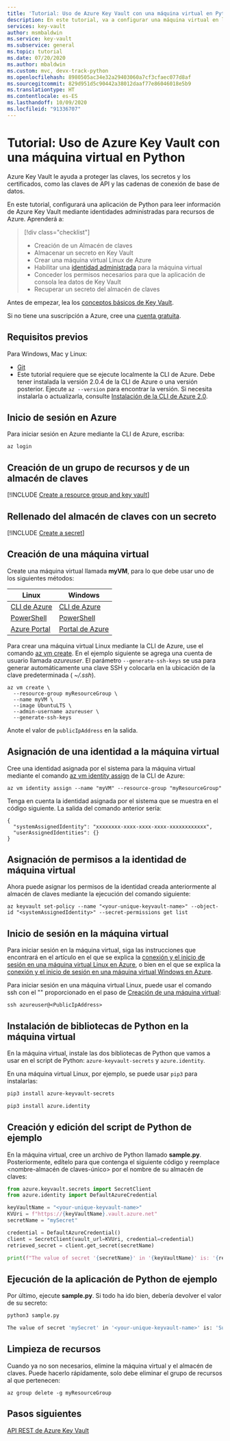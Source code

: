```yaml
---
title: 'Tutorial: Uso de Azure Key Vault con una máquina virtual en Python | Microsoft Docs'
description: En este tutorial, va a configurar una máquina virtual en la aplicación de Python para que lea un secreto de su almacén de claves.
services: key-vault
author: msmbaldwin
ms.service: key-vault
ms.subservice: general
ms.topic: tutorial
ms.date: 07/20/2020
ms.author: mbaldwin
ms.custom: mvc, devx-track-python
ms.openlocfilehash: 8980505ac34e32a29403060a7cf3cfaec077d8af
ms.sourcegitcommit: 829d951d5c90442a38012daaf77e86046018e5b9
ms.translationtype: HT
ms.contentlocale: es-ES
ms.lasthandoff: 10/09/2020
ms.locfileid: "91336707"
---
```

# <a name="tutorial-use-azure-key-vault-with-a-virtual-machine-in-python"></a>Tutorial: Uso de Azure Key Vault con una máquina virtual en Python

Azure Key Vault le ayuda a proteger las claves, los secretos y los certificados, como las claves de API y las cadenas de conexión de base de datos.

En este tutorial, configurará una aplicación de Python para leer información de Azure Key Vault mediante identidades administradas para recursos de Azure. Aprenderá a:

> [!div class="checklist"]
> * Creación de un Almacén de claves
> * Almacenar un secreto en Key Vault
> * Crear una máquina virtual Linux de Azure
> * Habilitar una [identidad administrada](../../active-directory/managed-identities-azure-resources/overview.md) para la máquina virtual
> * Conceder los permisos necesarios para que la aplicación de consola lea datos de Key Vault
> * Recuperar un secreto del almacén de claves

Antes de empezar, lea los [conceptos básicos de Key Vault](basic-concepts.md). 

Si no tiene una suscripción a Azure, cree una [cuenta gratuita](https://azure.microsoft.com/free/?WT.mc_id=A261C142F).

## <a name="prerequisites"></a>Requisitos previos

Para Windows, Mac y Linux:
  * [Git](https://git-scm.com/downloads)
  * Este tutorial requiere que se ejecute localmente la CLI de Azure. Debe tener instalada la versión 2.0.4 de la CLI de Azure o una versión posterior. Ejecute `az --version` para encontrar la versión. Si necesita instalarla o actualizarla, consulte [Instalación de la CLI de Azure 2.0](/cli/azure/install-azure-cli).

## <a name="log-in-to-azure"></a>Inicio de sesión en Azure

Para iniciar sesión en Azure mediante la CLI de Azure, escriba:

```azurecli
az login
```

## <a name="create-a-resource-group-and-key-vault"></a>Creación de un grupo de recursos y de un almacén de claves

[!INCLUDE [Create a resource group and key vault](../../../includes/key-vault-rg-kv-creation.md)]

## <a name="populate-your-key-vault-with-a-secret"></a>Rellenado del almacén de claves con un secreto

[!INCLUDE [Create a secret](../../../includes/key-vault-create-secret.md)]

## <a name="create-a-virtual-machine"></a>Creación de una máquina virtual

Create una máquina virtual llamada **myVM**, para lo que debe usar uno de los siguientes métodos:

| Linux | Windows |
|--|--|
| [CLI de Azure](../../virtual-machines/linux/quick-create-cli.md) | [CLI de Azure](../../virtual-machines/windows/quick-create-cli.md) |
| [PowerShell](../../virtual-machines/linux/quick-create-powershell.md) | [PowerShell](../../virtual-machines/windows/quick-create-powershell.md) |
| [Azure Portal](../../virtual-machines/linux/quick-create-portal.md) | [Portal de Azure](../../virtual-machines/windows/quick-create-portal.md) |

Para crear una máquina virtual Linux mediante la CLI de Azure, use el comando [az vm create](/cli/azure/vm).  En el ejemplo siguiente se agrega una cuenta de usuario llamada *azureuser*. El parámetro `--generate-ssh-keys` se usa para generar automáticamente una clave SSH y colocarla en la ubicación de la clave predeterminada ( *~/.ssh*). 

```azurecli-interactive
az vm create \
  --resource-group myResourceGroup \
  --name myVM \
  --image UbuntuLTS \
  --admin-username azureuser \
  --generate-ssh-keys
```

Anote el valor de `publicIpAddress` en la salida.

## <a name="assign-an-identity-to-the-vm"></a>Asignación de una identidad a la máquina virtual

Cree una identidad asignada por el sistema para la máquina virtual mediante el comando [az vm identity assign](/cli/azure/vm/identity?view=azure-cli-latest#az-vm-identity-assign) de la CLI de Azure:

```azurecli
az vm identity assign --name "myVM" --resource-group "myResourceGroup"
```

Tenga en cuenta la identidad asignada por el sistema que se muestra en el código siguiente. La salida del comando anterior sería: 

```output
{
  "systemAssignedIdentity": "xxxxxxxx-xxxx-xxxx-xxxx-xxxxxxxxxxxx",
  "userAssignedIdentities": {}
}
```

## <a name="assign-permissions-to-the-vm-identity"></a>Asignación de permisos a la identidad de máquina virtual

Ahora puede asignar los permisos de la identidad creada anteriormente al almacén de claves mediante la ejecución del comando siguiente:

```azurecli
az keyvault set-policy --name "<your-unique-keyvault-name>" --object-id "<systemAssignedIdentity>" --secret-permissions get list
```

## <a name="log-in-to-the-vm"></a>Inicio de sesión en la máquina virtual

Para iniciar sesión en la máquina virtual, siga las instrucciones que encontrará en el artículo en el que se explica la [conexión y el inicio de sesión en una máquina virtual Linux en Azure](../../virtual-machines/linux/login-using-aad.md), o bien en el que se explica la [conexión y el inicio de sesión en una máquina virtual Windows en Azure](../../virtual-machines/windows/connect-logon.md).


Para iniciar sesión en una máquina virtual Linux, puede usar el comando ssh con el "<publicIpAddress>" proporcionado en el paso de [Creación de una máquina virtual](#create-a-virtual-machine):

```terminal
ssh azureuser@<PublicIpAddress>
```

## <a name="install-python-libraries-on-the-vm"></a>Instalación de bibliotecas de Python en la máquina virtual

En la máquina virtual, instale las dos bibliotecas de Python que vamos a usar en el script de Python: `azure-keyvault-secrets` y `azure.identity`.  

En una máquina virtual Linux, por ejemplo, se puede usar `pip3` para instalarlas:

```bash
pip3 install azure-keyvault-secrets

pip3 install azure.identity
```

## <a name="create-and-edit-the-sample-python-script"></a>Creación y edición del script de Python de ejemplo

En la máquina virtual, cree un archivo de Python llamado **sample.py**. Posteriormente, edítelo para que contenga el siguiente código y reemplace <nombre-almacén de claves-único> por el nombre de su almacén de claves:

```python
from azure.keyvault.secrets import SecretClient
from azure.identity import DefaultAzureCredential

keyVaultName = "<your-unique-keyvault-name>"
KVUri = f"https://{keyVaultName}.vault.azure.net"
secretName = "mySecret"

credential = DefaultAzureCredential()
client = SecretClient(vault_url=KVUri, credential=credential)
retrieved_secret = client.get_secret(secretName)

print(f"The value of secret '{secretName}' in '{keyVaultName}' is: '{retrieved_secret.value}'")
```

## <a name="run-the-sample-python-app"></a>Ejecución de la aplicación de Python de ejemplo

Por último, ejecute **sample.py**. Si todo ha ido bien, debería devolver el valor de su secreto:

```bash
python3 sample.py

The value of secret 'mySecret' in '<your-unique-keyvault-name>' is: 'Success!'
```

## <a name="clean-up-resources"></a>Limpieza de recursos

Cuando ya no son necesarios, elimine la máquina virtual y el almacén de claves.  Puede hacerlo rápidamente, solo debe eliminar el grupo de recursos al que pertenecen:

```azurecli
az group delete -g myResourceGroup
```

## <a name="next-steps"></a>Pasos siguientes

[API REST de Azure Key Vault](https://docs.microsoft.com/rest/api/keyvault/)
